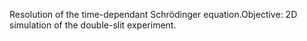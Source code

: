 Resolution of the time-dependant Schrödinger equation.Objective: 2D simulation of the double-slit experiment.
